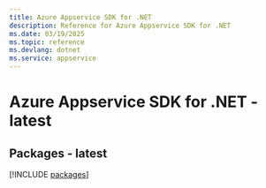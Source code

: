 ```yaml
---
title: Azure Appservice SDK for .NET
description: Reference for Azure Appservice SDK for .NET
ms.date: 03/19/2025
ms.topic: reference
ms.devlang: dotnet
ms.service: appservice
---
```

# Azure Appservice SDK for .NET - latest
## Packages - latest
[!INCLUDE [packages](appservice-index.md)]